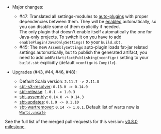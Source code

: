 * Major changes:
  - #47: Translated all settings-modules to [auto-plugins](http://www.scala-sbt.org/0.13/docs/Plugins.html) with proper dependencies between them. They will be [enabled](http://www.scala-sbt.org/0.13/docs/Using-Plugins.html#Enabling+and+disabling+auto+plugins) automatically, so you can disable some of them explicitly if needed.  
    The only plugin that doesn't enable itself automatically the one for Java-only projects. To switch it on you have to add `enablePlugin(JavaOnlySettings)` to your `build.sbt`.
  - #45: The new `AssemblySettings` auto-plugin loads fat-jar related settings automatically, but to publish the generated artifact, you need to add `addFatArtifactPublishing(<config>)` setting to your `build.sbt` explicitly (default `<config>` is `Compile`).


* Upgrades (#43, #44, #46, #48):
  - Default Scala version: `2.11.7 -> 2.11.8`
  - [sbt-s3-resolver](https://github.com/ohnosequences/sbt-s3-resolver): `0.13.0 -> 0.14.0`
  - [sbt-release](https://github.com/sbt/sbt-release): `1.0.1 -> 1.0.3`
  - [sbt-assembly](https://github.com/sbt/sbt-assembly): `0.14.0 -> 0.14.3`
  - [sbt-updates](https://github.com/rtimush/sbt-updates): `0.1.9 -> 0.1.10`
  - [sbt-wartremover](https://github.com/puffnfresh/wartremover): `0.14 -> 1.0.1`. Default list of warts now is [`Warts.unsafe`](https://github.com/puffnfresh/wartremover#unsafe)

See the full list of the merged pull-requests for this version: [v0.8.0 milestone](https://github.com/ohnosequences/nice-sbt-settings/issues?q=milestone%3Av0.8.0).
